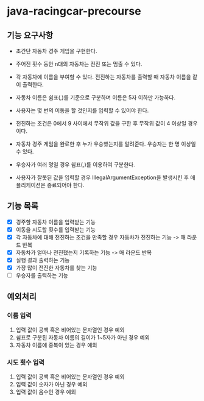 # java-racingcar-precourse
## 기능 요구사항
- 초간단 자동차 경주 게임을 구현한다.

- 주어진 횟수 동안 n대의 자동차는 전진 또는 멈출 수 있다.
- 각 자동차에 이름을 부여할 수 있다. 전진하는 자동차를 출력할 때 자동차 이름을 같이 출력한다.
- 자동차 이름은 쉼표(,)를 기준으로 구분하며 이름은 5자 이하만 가능하다.
- 사용자는 몇 번의 이동을 할 것인지를 입력할 수 있어야 한다.
- 전진하는 조건은 0에서 9 사이에서 무작위 값을 구한 후 무작위 값이 4 이상일 경우이다.
- 자동차 경주 게임을 완료한 후 누가 우승했는지를 알려준다. 우승자는 한 명 이상일 수 있다.
- 우승자가 여러 명일 경우 쉼표(,)를 이용하여 구분한다.
- 사용자가 잘못된 값을 입력할 경우 IllegalArgumentException을 발생시킨 후 애플리케이션은 종료되어야 한다.

## 기능 목록
- [x] 경주할 자동차 이름을 입력받는 기능
- [x] 이동을 시도할 횟수를 입력받는 기능
- [x] 각 자동차에 대해 전진하는 조건을 만족할 경우 자동차가 전진하는 기능 -> 매 라운드 반복
- [x] 자동차가 얼마나 전진했는지 기록하는 기능 -> 매 라운드 반복
- [x] 실행 결과 출력하는 기능
- [x] 가장 많이 전진한 자동차를 찾는 기능
- [ ] 우승자를 출력하는 기능

## 예외처리
### 이름 입력
1. 입력 값이 공백 혹은 비어있는 문자열인 경우 예외
2. 쉼표로 구분된 자동차 이름의 길이가 1~5자가 아닌 경우 예외
3. 자동차 이름에 중복이 있는 경우 예외

### 시도 횟수 입력
1. 입력 값이 공백 혹은 비어있는 문자열인 경우 예외
2. 입력 값이 숫자가 아닌 경우 예외
3. 입력 값이 음수인 경우 예외